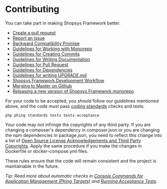 # Contributing

You can take part in making Shopsys Framework better.

* [Create a pull request](https://github.com/shopsys/shopsys/compare)
* [Report an issue](https://github.com/shopsys/shopsys/issues/new)
* [Backward Compatibility Promise](/docs/contributing/backward-compatibility-promise.md)
* [Guidelines for Working with Monorepo](./docs/introduction/monorepo.md)
* [Guidelines for Creating Commits](./docs/contributing/guidelines-for-creating-commits.md)
* [Guidelines for Writing Documentation](./docs/contributing/guidelines-for-writing-documentation.md)
* [Guidelines for Pull Request](./docs/contributing/guidelines-for-pull-request.md)
* [Guidelines for Dependencies](./docs/contributing/guidelines-for-dependencies.md)
* [Guidelines for writing UPGRADE.md](./docs/contributing/guidelines-for-writing-upgrade.md)
* [Shopsys Framework Development Workflow](./docs/contributing/shopsys-framework-development-workflow.md)
* [Merging to Master on Github](./docs/contributing/merging-to-master-on-github.md)
* [Releasing a new version of Shopsys Framework monorepo](docs/contributing/releasing-a-new-version-of-shopsys-framework.md)

For your code to be accepted, you should follow our guidelines mentioned above,
and the code must pass [coding standards](./docs/contributing/coding-standards.md) checks and tests:
```
php phing standards tests tests-acceptance
```

Your code may not infringe the copyrights of any third party.
If you are changing a composer's dependency in composer.json or you are changing the npm dependencies in package.json, you need to reflect this change into a list of [Open Source License Acknowledgements and Third Party Copyrights](./open-source-license-acknowledgements-and-third-party-copyrights.md).
Apply the same procedure if you make the changes in Dockerfile or docker-compose.yml files.

These rules ensure that the code will remain consistent and the project is maintainable in the future.

*Tip: Read more about automatic checks in [Console Commands for Application Management (Phing Targets)](./docs/introduction/console-commands-for-application-management-phing-targets.md) and [Running Acceptance Tests](./docs/introduction/running-acceptance-tests.md).*
